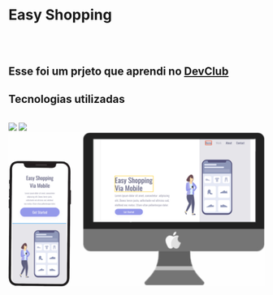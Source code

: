 <h1>Easy Shopping</h1>
<br>
<br>
<h2>Esse foi um prjeto que aprendi no <a href="https://rodolfomori.com.br/devclub">DevClub</a></h2>

<h2>Tecnologias utilizadas</h2>
<br>
  <img src="https://img.shields.io/badge/HTML-239120?style=for-the-badge&logo=html5&logoColor=white">
  <img src="https://img.shields.io/badge/CSS-239120?&style=for-the-badge&logo=css3&logoColor=white">

  <img src="https://github.com/AntonioLuiz-dev/PROJETO-2/blob/main/assets/mockup.jpg?raw=true" alt="Easy-Shopping" width="550px">

